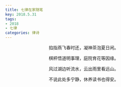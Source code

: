 ```yaml
---
title: 七律在家随笔
key: 2018.5.31
tags: 
- 2018
- 七律
categories: 律诗
---
```


<p align="center">掐指燕飞春时还，凝神茶泡夏日闲。
</p>
<p align="center">棋枰悟道明事理，庭院育花等因缘。
</p>
<p align="center">风过湖边听流水，云出雨里看远山。
</p>
<p align="center">不说此处多宁静，休养读书也得安。
</p>
